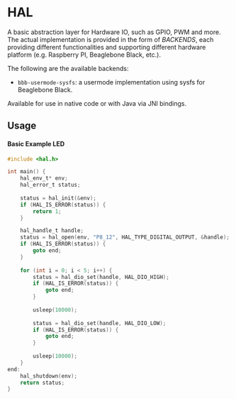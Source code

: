 # HAL
A basic abstraction layer for Hardware IO, such as GPIO, PWM and more. The actual implementation is provided in the form of _BACKENDS_, each providing different functionalities and supporting different hardware platform (e.g. Raspberry PI, Beaglebone Black, etc.).

The following are the available backends:
- `bbb-usermode-sysfs`: a usermode implementation using sysfs for Beaglebone Black.

Available for use in native code or with Java via JNI bindings.

## Usage

#### Basic Example LED

```c
#include <hal.h>

int main() {
    hal_env_t* env;
    hal_error_t status;
    
    status = hal_init(&env);
    if (HAL_IS_ERROR(status)) {
        return 1;
    }

    hal_handle_t handle;
    status = hal_open(env, "P8_12", HAL_TYPE_DIGITAL_OUTPUT, &handle);
    if (HAL_IS_ERROR(status)) {
        goto end;
    }
    
    for (int i = 0; i < 5; i++) {
        status = hal_dio_set(handle, HAL_DIO_HIGH);
        if (HAL_IS_ERROR(status)) {
            goto end;
        }
        
        usleep(10000);
        
        status = hal_dio_set(handle, HAL_DIO_LOW);
        if (HAL_IS_ERROR(status)) {
            goto end;
        }
        
        usleep(10000);
    }
end:
    hal_shutdown(env);
    return status;
}

```
